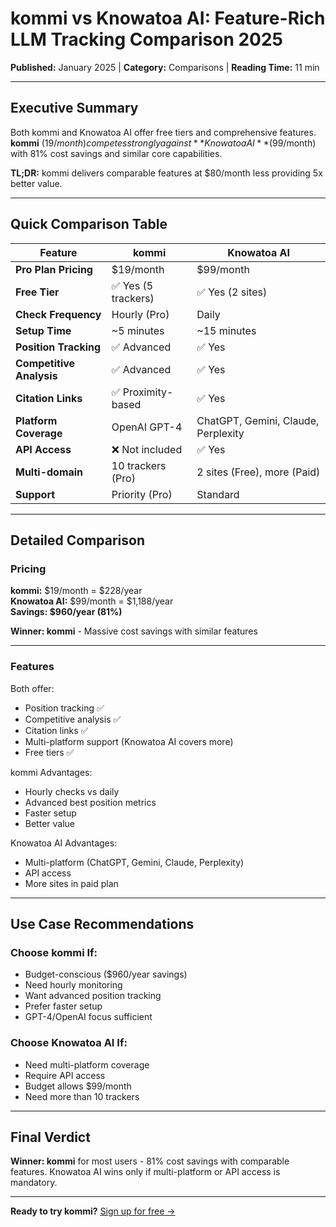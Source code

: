 # kommi vs Knowatoa AI: Feature-Rich LLM Tracking Comparison 2025

**Published:** January 2025 | **Category:** Comparisons | **Reading Time:** 11 min

---

## Executive Summary

Both kommi and Knowatoa AI offer free tiers and comprehensive features. **kommi** ($19/month) competes strongly against **Knowatoa AI** ($99/month) with 81% cost savings and similar core capabilities.

**TL;DR:** kommi delivers comparable features at $80/month less providing 5x better value.

---

## Quick Comparison Table

| Feature | kommi | Knowatoa AI |
|---------|-------|-------------|
| **Pro Plan Pricing** | $19/month | $99/month |
| **Free Tier** | ✅ Yes (5 trackers) | ✅ Yes (2 sites) |
| **Check Frequency** | Hourly (Pro) | Daily |
| **Setup Time** | ~5 minutes | ~15 minutes |
| **Position Tracking** | ✅ Advanced | ✅ Yes |
| **Competitive Analysis** | ✅ Advanced | ✅ Yes |
| **Citation Links** | ✅ Proximity-based | ✅ Yes |
| **Platform Coverage** | OpenAI GPT-4 | ChatGPT, Gemini, Claude, Perplexity |
| **API Access** | ❌ Not included | ✅ Yes |
| **Multi-domain** | 10 trackers (Pro) | 2 sites (Free), more (Paid) |
| **Support** | Priority (Pro) | Standard |

---

## Detailed Comparison

### Pricing

**kommi:** $19/month = $228/year  
**Knowatoa AI:** $99/month = $1,188/year  
**Savings: $960/year (81%)**

**Winner: kommi** - Massive cost savings with similar features

---

### Features

Both offer:
- Position tracking ✅
- Competitive analysis ✅
- Citation links ✅
- Multi-platform support (Knowatoa AI covers more)
- Free tiers ✅

kommi Advantages:
- Hourly checks vs daily
- Advanced best position metrics
- Faster setup
- Better value

Knowatoa AI Advantages:
- Multi-platform (ChatGPT, Gemini, Claude, Perplexity)
- API access
- More sites in paid plan

---

## Use Case Recommendations

### Choose kommi If:
- Budget-conscious ($960/year savings)
- Need hourly monitoring
- Want advanced position tracking
- Prefer faster setup
- GPT-4/OpenAI focus sufficient

### Choose Knowatoa AI If:
- Need multi-platform coverage
- Require API access
- Budget allows $99/month
- Need more than 10 trackers

---

## Final Verdict

**Winner: kommi** for most users - 81% cost savings with comparable features. Knowatoa AI wins only if multi-platform or API access is mandatory.

---

**Ready to try kommi?** [Sign up for free →](/auth)

